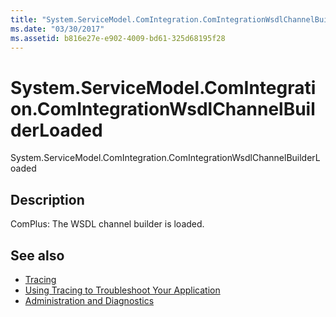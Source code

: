```yaml
---
title: "System.ServiceModel.ComIntegration.ComIntegrationWsdlChannelBuilderLoaded"
ms.date: "03/30/2017"
ms.assetid: b816e27e-e902-4009-bd61-325d68195f28
---
```

# System.ServiceModel.ComIntegration.ComIntegrationWsdlChannelBuilderLoaded
System.ServiceModel.ComIntegration.ComIntegrationWsdlChannelBuilderLoaded  
  
## Description  
 ComPlus: The WSDL channel builder is loaded.  
  
## See also

- [Tracing](index.md)
- [Using Tracing to Troubleshoot Your Application](using-tracing-to-troubleshoot-your-application.md)
- [Administration and Diagnostics](../index.md)

